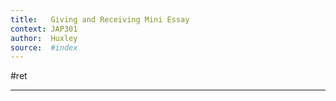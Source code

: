 ```yaml
---
title:   Giving and Receiving Mini Essay
context: JAP301
author:  Huxley
source:  #index
---
```


#ret 

---










